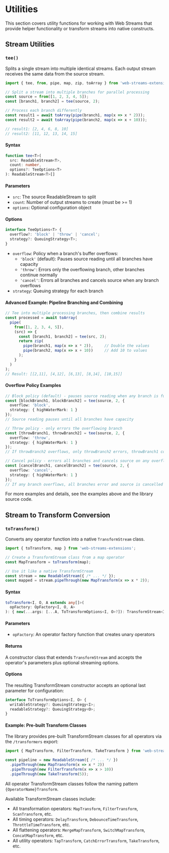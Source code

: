 # Utilities

This section covers utility functions for working with Web Streams that provide helper functionality or transform streams into native constructs.

## Stream Utilities

### `tee()`

Splits a single stream into multiple identical streams. Each output stream receives the same data from the source stream.


```typescript
import { tee, from, pipe, map, zip, toArray } from 'web-streams-extensions';

// Split a stream into multiple branches for parallel processing
const source = from([1, 2, 3, 4, 5]);
const [branch1, branch2] = tee(source, 2);

// Process each branch differently
const result1 = await toArray(pipe(branch1, map(x => x * 2)));
const result2 = await toArray(pipe(branch2, map(x => x + 10)));

// result1: [2, 4, 6, 8, 10]
// result2: [11, 12, 13, 14, 15]
```

#### Syntax
```typescript
function tee<T>(
  src: ReadableStream<T>,
  count: number,
  options?: TeeOptions<T>
): ReadableStream<T>[]
```

#### Parameters
- `src`: The source ReadableStream to split
- `count`: Number of output streams to create (must be >= 1)
- `options`: Optional configuration object

#### Options
```typescript
interface TeeOptions<T> {
  overflow?: 'block' | 'throw' | 'cancel';
  strategy?: QueuingStrategy<T>;
}
```

- `overflow`: Policy when a branch's buffer overflows:
  - `'block'` (default): Pauses source reading until all branches have capacity
  - `'throw'`: Errors only the overflowing branch, other branches continue normally
  - `'cancel'`: Errors all branches and cancels source when any branch overflows
- `strategy`: Queuing strategy for each branch

#### Advanced Example: Pipeline Branching and Combining
```typescript
// Tee into multiple processing branches, then combine results
const processed = await toArray(
  pipe(
    from([1, 2, 3, 4, 5]),
    (src) => {
      const [branch1, branch2] = tee(src, 2);
      return zip(
        pipe(branch1, map(x => x * 2)),     // Double the values
        pipe(branch2, map(x => x + 10))     // Add 10 to values
      );
    }
  )
);
// Result: [[2,11], [4,12], [6,13], [8,14], [10,15]]
```

#### Overflow Policy Examples
```typescript
// Block policy (default) - pauses source reading when any branch is full
const [blockBranch1, blockBranch2] = tee(source, 2, { 
  overflow: 'block',
  strategy: { highWaterMark: 1 }
});
// Source reading pauses until all branches have capacity

// Throw policy - only errors the overflowing branch
const [throwBranch1, throwBranch2] = tee(source, 2, { 
  overflow: 'throw',
  strategy: { highWaterMark: 1 }
});
// If throwBranch2 overflows, only throwBranch2 errors, throwBranch1 continues

// Cancel policy - errors all branches and cancels source on any overflow
const [cancelBranch1, cancelBranch2] = tee(source, 2, { 
  overflow: 'cancel',
  strategy: { highWaterMark: 1 }
});
// If any branch overflows, all branches error and source is cancelled
```

For more examples and details, see the examples above and the library source code.

## Stream to Transform Conversion

### `toTransform()`

Converts any operator function into a native `TransformStream` class.

```typescript
import { toTransform, map } from 'web-streams-extensions';

// Create a TransformStream class from a map operator
const MapTransform = toTransform(map);

// Use it like a native TransformStream
const stream = new ReadableStream({ /* ... */ });
const mapped = stream.pipeThrough(new MapTransform(x => x * 2));
```

#### Syntax
```typescript
toTransform<I, O, A extends any[]>(
  opFactory: OpFactory<I, O, A>
): { new(...args: [...A, ToTransformOptions<I, O>?]): TransformStream<I, O> }
```

#### Parameters
- `opFactory`: An operator factory function that creates unary operators

#### Returns
A constructor class that extends `TransformStream` and accepts the operator's parameters plus optional streaming options.

#### Options
The resulting TransformStream constructor accepts an optional last parameter for configuration:

```typescript
interface ToTransformOptions<I, O> {
  writableStrategy?: QueuingStrategy<I>;
  readableStrategy?: QueuingStrategy<O>;
}
```

#### Example: Pre-built Transform Classes
The library provides pre-built TransformStream classes for all operators via the `/transformers` export:

```typescript
import { MapTransform, FilterTransform, TakeTransform } from 'web-streams-extensions/transformers';

const pipeline = new ReadableStream({ /* ... */ })
  .pipeThrough(new MapTransform(x => x * 2))
  .pipeThrough(new FilterTransform(x => x > 10))
  .pipeThrough(new TakeTransform(5));
```

All operator TransformStream classes follow the naming pattern `{OperatorName}Transform`.

Available TransformStream classes include:
- All transformation operators: `MapTransform`, `FilterTransform`, `ScanTransform`, etc.
- All timing operators: `DelayTransform`, `DebounceTimeTransform`, `ThrottleTimeTransform`, etc.
- All flattening operators: `MergeMapTransform`, `SwitchMapTransform`, `ConcatMapTransform`, etc.
- All utility operators: `TapTransform`, `CatchErrorTransform`, `TakeTransform`, etc.
